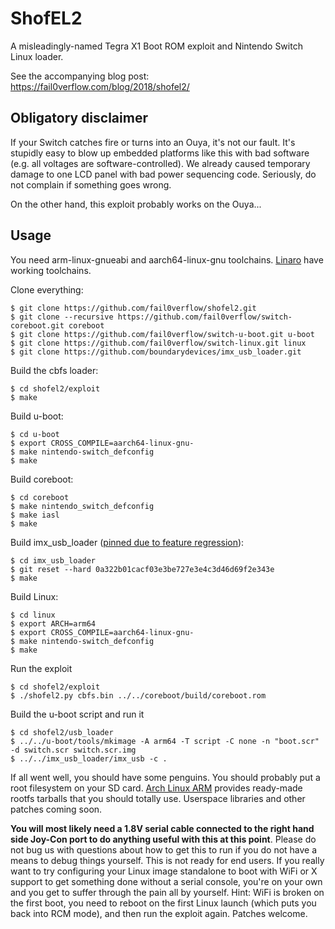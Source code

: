 # ShofEL2

A misleadingly-named Tegra X1 Boot ROM exploit and Nintendo Switch Linux loader.

See the accompanying blog post: https://fail0verflow.com/blog/2018/shofel2/

## Obligatory disclaimer

If your Switch catches fire or turns into an Ouya, it's not our fault. It's
stupidly easy to blow up embedded platforms like this with bad software (e.g.
all voltages are software-controlled). We already caused temporary damage to one
LCD panel with bad power sequencing code. Seriously, do not complain if
something goes wrong.

On the other hand, this exploit probably works on the Ouya...

## Usage

You need arm-linux-gnueabi and aarch64-linux-gnu toolchains. [Linaro](https://releases.linaro.org/components/toolchain/binaries/latest-7/) have working toolchains.

Clone everything:

    $ git clone https://github.com/fail0verflow/shofel2.git
    $ git clone --recursive https://github.com/fail0verflow/switch-coreboot.git coreboot
    $ git clone https://github.com/fail0verflow/switch-u-boot.git u-boot
    $ git clone https://github.com/fail0verflow/switch-linux.git linux
    $ git clone https://github.com/boundarydevices/imx_usb_loader.git

Build the cbfs loader:

    $ cd shofel2/exploit
    $ make

Build u-boot:

    $ cd u-boot
    $ export CROSS_COMPILE=aarch64-linux-gnu-
    $ make nintendo-switch_defconfig
    $ make

Build coreboot:

    $ cd coreboot
    $ make nintendo_switch_defconfig
    $ make iasl
    $ make

Build imx_usb_loader ([pinned due to feature regression](https://github.com/boundarydevices/imx_usb_loader/issues/74)):

    $ cd imx_usb_loader
    $ git reset --hard 0a322b01cacf03e3be727e3e4c3d46d69f2e343e
    $ make

Build Linux:

    $ cd linux
    $ export ARCH=arm64
    $ export CROSS_COMPILE=aarch64-linux-gnu-
    $ make nintendo-switch_defconfig
    $ make

Run the exploit

    $ cd shofel2/exploit
    $ ./shofel2.py cbfs.bin ../../coreboot/build/coreboot.rom

Build the u-boot script and run it

    $ cd shofel2/usb_loader
    $ ../../u-boot/tools/mkimage -A arm64 -T script -C none -n "boot.scr" -d switch.scr switch.scr.img
    $ ../../imx_usb_loader/imx_usb -c .

If all went well, you should have some penguins. You should probably put a root
filesystem on your SD card. [Arch Linux ARM](http://os.archlinuxarm.org/os/ArchLinuxARM-aarch64-latest.tar.gz) provides ready-made rootfs tarballs
that you should totally use. Userspace libraries and other patches coming soon.

**You will most likely need a 1.8V serial cable connected to the right hand side
Joy-Con port to do anything useful with this at this point**. Please do not bug
us with questions about how to get this to run if you do not have a means to
debug things yourself. This is not ready for end users. If you really want to
try configuring your Linux image standalone to boot with WiFi or X support
to get something done without a serial console, you're on your own and you get
to suffer through the pain all by yourself. Hint: WiFi is broken on the first
boot, you need to reboot on the first Linux launch (which puts you back into
RCM mode), and then run the exploit again. Patches welcome.
